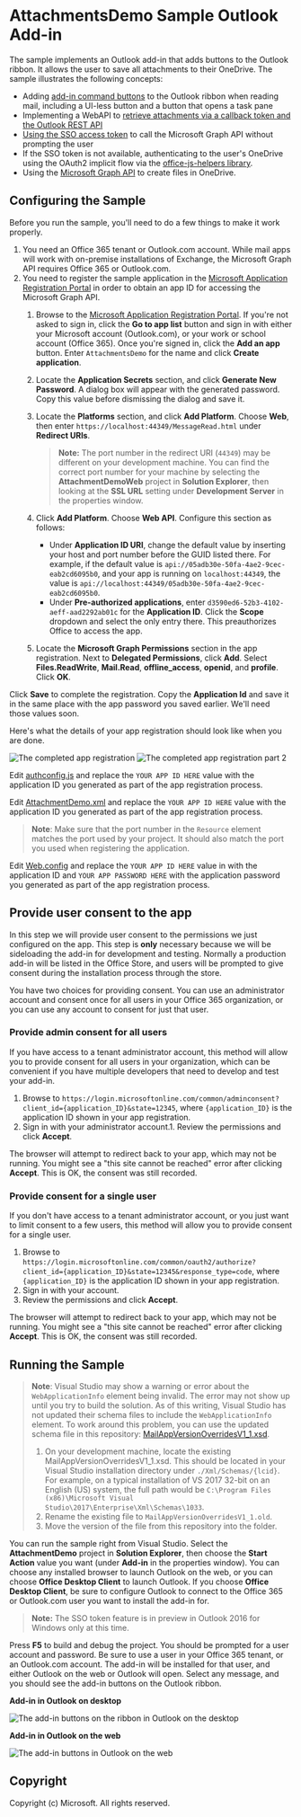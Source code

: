# AttachmentsDemo Sample Outlook Add-in

The sample implements an Outlook add-in that adds buttons to the Outlook ribbon. It allows the user to save all attachments to their OneDrive. The sample illustrates the following concepts:
 
- Adding [add-in command buttons](https://dev.office.com/docs/add-ins/outlook/manifests/define-add-in-commands) to the Outlook ribbon when reading mail, including a UI-less button and a button that opens a task pane
- Implementing a WebAPI to [retrieve attachments via a callback token and the Outlook REST API](https://dev.office.com/docs/add-ins/outlook/use-rest-api)
- [Using the SSO access token](https://docs.microsoft.com/outlook/add-ins/authenticate-a-user-with-an-sso-token) to call the Microsoft Graph API without prompting the user
- If the SSO token is not available, authenticating to the user's OneDrive using the OAuth2 implicit flow via the [office-js-helpers library](https://github.com/OfficeDev/office-js-helpers).
- Using the [Microsoft Graph API](https://developer.microsoft.com/graph/docs/api-reference/v1.0/resources/onedrive) to create files in OneDrive.

## Configuring the Sample

Before you run the sample, you'll need to do a few things to make it work properly.

1. You need an Office 365 tenant or Outlook.com account. While mail apps will work with on-premise installations of Exchange, the Microsoft Graph API requires Office 365 or Outlook.com.
2. You need to register the sample application in the [Microsoft Application Registration Portal](https://apps.dev.microsoft.com) in order to obtain an app ID for accessing the Microsoft Graph API.
    1. Browse to the [Microsoft Application Registration Portal](https://apps.dev.microsoft.com). If you're not asked to sign in, click the **Go to app list** button and sign in with either your Microsoft account (Outlook.com), or your work or school account (Office 365). Once you're signed in, click the **Add an app** button. Enter `AttachmentsDemo` for the name and click **Create application**.
    1. Locate the **Application Secrets** section, and click **Generate New Password**. A dialog box will appear with the generated password. Copy this value before dismissing the dialog and save it.
    1. Locate the **Platforms** section, and click **Add Platform**. Choose **Web**, then enter `https://localhost:44349/MessageRead.html` under **Redirect URIs**.
        > **Note:** The port number in the redirect URI (`44349`) may be different on your development machine. You can find the correct port number for your machine by selecting the **AttachmentDemoWeb** project in **Solution Explorer**, then looking at the **SSL URL** setting under **Development Server** in the properties window.
        
    1. Click **Add Platform**. Choose **Web API**. Configure this section as follows:
        - Under **Application ID URI**, change the default value by inserting your host and port number before the GUID listed there. For example, if the default value is `api://05adb30e-50fa-4ae2-9cec-eab2cd6095b0`, and your app is running on `localhost:44349`, the value is `api://localhost:44349/05adb30e-50fa-4ae2-9cec-eab2cd6095b0`.
        - Under **Pre-authorized applications**, enter `d3590ed6-52b3-4102-aeff-aad2292ab01c` for the **Application ID**. Click the **Scope** dropdown and select the only entry there. This preauthorizes Office to access the app.
    1. Locate the **Microsoft Graph Permissions** section in the app registration. Next to **Delegated Permissions**, click **Add**. Select **Files.ReadWrite**, **Mail.Read**, **offline_access**, **openid**, and **profile**. Click **OK**.

Click **Save** to complete the registration. Copy the **Application Id** and save it in the same place with the app password you saved earlier. We'll need those values soon.

Here's what the details of your app registration should look like when you are done.

![The completed app registration](readme-images/app-registration.PNG)
![The completed app registration part 2](readme-images/web-api-app-registration.PNG)

Edit [authconfig.js](AttachmentDemoWeb/Scripts/authconfig.js) and replace the `YOUR APP ID HERE` value with the application ID you generated as part of the app registration process.

Edit [AttachmentDemo.xml](AttachmentDemo/AttachmentDemoManifest/AttachmentDemo.xml) and replace the `YOUR APP ID HERE` value with the application ID you generated as part of the app registration process.

> **Note**: Make sure that the port number in the `Resource` element matches the port used by your project. It should also match the port you used when registering the application.

Edit [Web.config](AttachmentDemoWeb/Web.config) and replace the `YOUR APP ID HERE` value in  with the application ID and `YOUR APP PASSWORD HERE` with the application password you generated as part of the app registration process.

## Provide user consent to the app

In this step we will provide user consent to the permissions we just configured on the app. This step is **only** necessary because we will be sideloading the add-in for development and testing. Normally a production add-in will be listed in the Office Store, and users will be prompted to give consent during the installation process through the store.

You have two choices for providing consent. You can use an administrator account and consent once for all users in your Office 365 organization, or you can use any account to consent for just that user.

### Provide admin consent for all users

If you have access to a tenant administrator account, this method will allow you to provide consent for all users in your organization, which can be convenient if you have multiple developers that need to develop and test your add-in.

1. Browse to `https://login.microsoftonline.com/common/adminconsent?client_id={application_ID}&state=12345`, where `{application_ID}` is the application ID shown in your app registration.
1. Sign in with your administrator account.1. Review the permissions and click **Accept**.

The browser will attempt to redirect back to your app, which may not be running. You might see a "this site cannot be reached" error after clicking **Accept**. This is OK, the consent was still recorded.

### Provide consent for a single user

If you don't have access to a tenant administrator account, or you just want to limit consent to a few users, this method will allow you to provide consent for a single user.

1. Browse to `https://login.microsoftonline.com/common/oauth2/authorize?client_id={application_ID}&state=12345&response_type=code`, where `{application_ID}` is the application ID shown in your app registration.
1. Sign in with your account.
1. Review the permissions and click **Accept**.

The browser will attempt to redirect back to your app, which may not be running. You might see a "this site cannot be reached" error after clicking **Accept**. This is OK, the consent was still recorded.

## Running the Sample

> **Note**: Visual Studio may show a warning or error about the `WebApplicationInfo` element being invalid. The error may not show up until you try to build the solution. As of this writing, Visual Studio has not updated their schema files to include the `WebApplicationInfo` element. To work around this problem, you can use the updated schema file in this repository: [MailAppVersionOverridesV1_1.xsd](manifest-schema-fix/MailAppVersionOverridesV1_1.xsd).
>
> 1. On your development machine, locate the existing MailAppVersionOverridesV1_1.xsd. This should be located in your Visual Studio installation directory under `./Xml/Schemas/{lcid}`. For example, on a typical installation of VS 2017 32-bit on an English (US) system, the full path would be `C:\Program Files (x86)\Microsoft Visual Studio\2017\Enterprise\Xml\Schemas\1033`.
> 1. Rename the existing file to `MailAppVersionOverridesV1_1.old`.
> 1. Move the version of the file from this repository into the folder.

You can run the sample right from Visual Studio. Select the **AttachmentDemo** project in **Solution Explorer**, then choose the **Start Action** value you want (under **Add-in** in the properties window). You can choose any installed browser to launch Outlook on the web, or you can choose **Office Desktop Client** to launch Outlook. If you choose **Office Desktop Client**, be sure to configure Outlook to connect to the Office 365 or Outlook.com user you want to install the add-in for.

> **Note:** The SSO token feature is in preview in Outlook 2016 for Windows only at this time.

Press **F5** to build and debug the project. You should be prompted for a user account and password. Be sure to use a user in your Office 365 tenant, or an Outlook.com account. The add-in will be installed for that user, and either Outlook on the web or Outlook will open. Select any message, and you should see the add-in buttons on the Outlook ribbon.

**Add-in in Outlook on desktop**

![The add-in buttons on the ribbon in Outlook on the desktop](readme-images/buttons-outlook.PNG)

**Add-in in Outlook on the web**

![The add-in buttons in Outlook on the web](readme-images/buttons-owa.PNG)

## Copyright

Copyright (c) Microsoft. All rights reserved.
